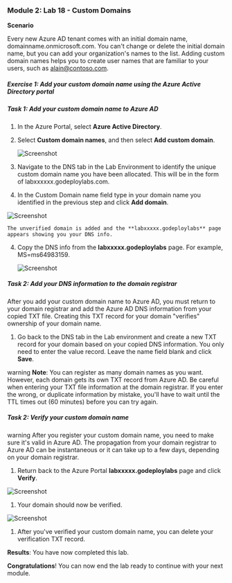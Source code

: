 
### Module 2: Lab 18 -  Custom Domains


**Scenario**

Every new Azure AD tenant comes with an initial domain name, domainname.onmicrosoft.com. You can't change or delete the initial domain name, but you can add your organization's names to the list. Adding custom domain names helps you to create user names that are familiar to your users, such as alain@contoso.com.


##### Exercise 1: Add your custom domain name using the Azure Active Directory portal

##### Task 1: Add your custom domain name to Azure AD

1.  In the Azure Portal, select **Azure Active Directory**.

1.  Select **Custom domain names**, and then select **Add custom domain**.

    ![Screenshot](https://godeployblob.blob.core.windows.net//labguideimages/AZ-500---VML---v2-Sept-2019/Module-2/26bd21e5-8b06-473f-a522-441509243806.png)

2.  Navigate to the DNS tab in the Lab Environment to identify the unique custom domain name you have been allocated.  This will be in the form of labxxxxxx.godeploylabs.com.

1.  In the Custom Domain name field type in your domain name you identified in the previous step and click **Add domain**.

 ![Screenshot](https://godeployblob.blob.core.windows.net//labguideimages/AZ-500---VML---v2-Sept-2019/Module-2/d958da28-e5e1-4ee7-ac16-34e31c0504ff.png)

    The unverified domain is added and the **labxxxxx.godeploylabs** page appears showing you your DNS info.

4.  Copy the DNS info from the **labxxxxx.godeploylabs** page. For example, MS=ms64983159.

    ![Screenshot](https://godeployblob.blob.core.windows.net//labguideimages/AZ-500---VML---v2-Sept-2019/Module-2/5dfaabd1-0048-4208-9cce-b2d06e288d4d.png)

##### Task 2: Add your DNS information to the domain registrar


After you add your custom domain name to Azure AD, you must return to your domain registrar and add the Azure AD DNS information from your copied TXT file. Creating this TXT record for your domain "verifies" ownership of your domain name.


1.  Go back to the DNS tab in the Lab environment and  create a new TXT record for your domain based on your copied DNS information.  You only need to enter the value record.  Leave the name field blank and click **Save**.

warning
**Note**: You can register as many domain names as you want. However, each domain gets its own TXT record from Azure AD. Be careful when entering your TXT file information at the domain registrar. If you enter the wrong, or duplicate information by mistake, you'll have to wait until the TTL times out (60 minutes) before you can try again.


##### Task 2: Verify your custom domain name

warning
After you register your custom domain name, you need to make sure it's valid in Azure AD. The propagation from your domain registrar to Azure AD can be instantaneous or it can take up to a few days, depending on your domain registrar.


1.  Return back to the Azure Portal **labxxxxx.godeploylabs** page and click **Verify**.

 ![Screenshot](https://godeployblob.blob.core.windows.net//labguideimages/AZ-500---VML---v2-Sept-2019/Module-2/0e9e5e91-44b8-4a3f-9960-77fe2c3f2a72.png)

1.  Your domain should now be verified.

 ![Screenshot](https://godeployblob.blob.core.windows.net//labguideimages/AZ-500---VML---v2-Sept-2019/Module-2/6544e6b1-04b0-49f3-a3e6-121b61ab60a1.png)

1.  After you've verified your custom domain name, you can delete your verification TXT record.


**Results**: You have now completed this lab.



**Congratulations**! You can now end the lab ready to continue with your next module.

